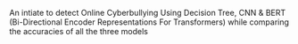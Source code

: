 An intiate to detect Online Cyberbullying Using Decision Tree, CNN & BERT (Bi-Directional Encoder Representations For Transformers) while comparing the accuracies of all the three models
